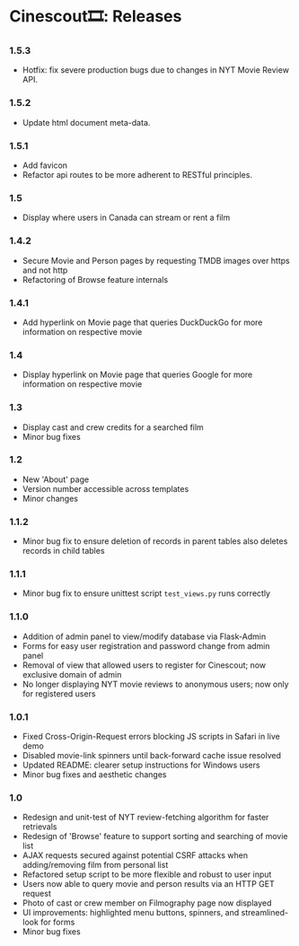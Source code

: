 # Cinescout🎞: Releases

### 1.5.3
- Hotfix: fix severe production bugs due to changes in NYT Movie Review API. 

### 1.5.2
- Update html document meta-data. 

### 1.5.1
- Add favicon
- Refactor api routes to be more adherent to RESTful principles. 

### 1.5
- Display where users in Canada can stream or rent a film 

### 1.4.2
- Secure Movie and Person pages by requesting TMDB images over https and not http
- Refactoring of Browse feature internals

### 1.4.1
- Add hyperlink on Movie page that queries DuckDuckGo for more information on respective movie 

### 1.4
- Display hyperlink on Movie page that queries Google for more information on respective movie 

### 1.3
- Display cast and crew credits for a searched film
- Minor bug fixes


### 1.2
- New 'About' page
- Version number accessible across templates
- Minor changes

### 1.1.2
- Minor bug fix to ensure deletion of records in parent tables also deletes records in child tables

### 1.1.1
- Minor bug fix to ensure unittest script `test_views.py` runs correctly

### 1.1.0
- Addition of admin panel to view/modify database via Flask-Admin
- Forms for easy user registration and password change from admin panel
- Removal of view that allowed users to register for Cinescout; now exclusive domain of admin
- No longer displaying NYT movie reviews to anonymous users; now only for registered users

### 1.0.1
- Fixed Cross-Origin-Request errors blocking JS scripts in Safari in live demo
- Disabled movie-link spinners until back-forward cache issue resolved
- Updated README: clearer setup instructions for Windows users
- Minor bug fixes and aesthetic changes

### 1.0
- Redesign and unit-test of NYT review-fetching algorithm for faster retrievals
- Redesign of 'Browse' feature to support sorting and searching of movie list  
- AJAX requests secured against potential CSRF attacks when adding/removing film from personal list
- Refactored setup script to be more flexible and robust to user input
- Users now able to query movie and person results via an HTTP GET request
- Photo of cast or crew member on Filmography page now displayed
- UI improvements: highlighted menu buttons, spinners, and streamlined-look for forms
- Minor bug fixes
